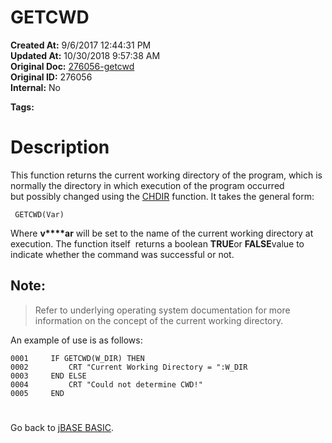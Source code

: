 # GETCWD

**Created At:** 9/6/2017 12:44:31 PM  
**Updated At:** 10/30/2018 9:57:38 AM  
**Original Doc:** [276056-getcwd](https://docs.jbase.com/36868-jbase-basic/276056-getcwd)  
**Original ID:** 276056  
**Internal:** No  

**Tags:**
<badge text='directories' vertical='middle' />

# Description

This function returns the current working directory of the program, which is normally the directory in which execution of the program occurred but possibly changed using the [CHDIR](./../chdir) function. It takes the general form:

```
 GETCWD(Var)
```

Where **v****ar** will be set to the name of the current working directory at execution. The function itself  returns a boolean **TRUE**or **FALSE**value to indicate whether the command was successful or not.

## Note:


> Refer to underlying operating system documentation for more information on the concept of the current working directory.


An example of use is as follows:

```
0001     IF GETCWD(W_DIR) THEN
0002         CRT "Current Working Directory = ":W_DIR
0003     END ELSE
0004         CRT "Could not determine CWD!"
0005     END
```

# 


Go back to [jBASE BASIC](./../jbase-basic-programmers-reference-guide).
